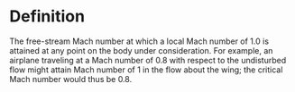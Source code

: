 # Definition

The free-stream Mach number at which a local Mach number of 1.0 is
attained at any point on the body under consideration. For example, an
airplane traveling at a Mach number of 0.8 with respect to the
undisturbed flow might attain Mach number of 1 in the flow about the
wing; the critical Mach number would thus be 0.8.
